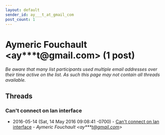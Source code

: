 ```yaml
---
layout: default
sender_id: ay___t_at_gmail_com
post_count: 1
---
```


# Aymeric Fouchault <ay***t<span>@</span>gmail.com> (1 post)

_Be aware that many list participants used multiple email addresses over their time active on the list. As such this page may not contain all threads available._

## Threads

### Can't connect on lan interface
+ 2016-05-14 (Sat, 14 May 2016 09:08:41 -0700) - [Can't connect on lan interface](/archive/2016/05/7be981db49c7ff710256cac74c4b9ddfa6a4988af868d4cb53340bad1aba978f) - _Aymeric Fouchault \<ay***t@gmail.com\>_

